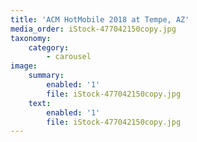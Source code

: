 ```yaml
---
title: 'ACM HotMobile 2018 at Tempe, AZ'
media_order: iStock-477042150copy.jpg
taxonomy:
    category:
        - carousel
image:
    summary:
        enabled: '1'
        file: iStock-477042150copy.jpg
    text:
        enabled: '1'
        file: iStock-477042150copy.jpg
---
```


